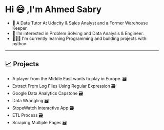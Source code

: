 <h1>Hi 😄 ,I'm Ahmed Sabry</h1>

- 🦸  A Data Tutor At Udacity & Sales Analyst and a Former Warehouse Keeper.
- 🧠 I’m interested in Problem Solving and Data Analysis & Engineer.
- 👨🏻‍💻 I'm currently learning Programming and building projects with python.

-----

## 📈 Projects
- A player from the Middle East wants to play in Europe. [🗃](https://github.com/SABRIOUS/soccer)  
- Extract From Log Files Using Regular Expression [🗃](https://github.com/SABRIOUS/Extract_Data_With_Regular_Expression) 
- Google Data Analytics Capstone [🗃](https://github.com/SABRIOUS/Google_Data_Analysis_Capstone) 
- Data Wrangling [🗃](https://github.com/SABRIOUS/Wrangling_Data_Udacity)
- StopeWatch Interactive App [🗃](https://github.com/SABRIOUS/Mastering_Python/blob/master/52.py)
- ETL Process [🗃](https://github.com/SABRIOUS/Mastering_Python/blob/master/ExtractTransformLoad_V2.ipynb)
- Scraping Multiple Pages [🗃](https://github.com/SABRIOUS/Mastering_Python/blob/master/start_1.ipynb)


<!---
SABRIOUS/SABRIOUS is a ✨ special ✨ repository because its `README.md` (this file) appears on your GitHub profile.
You can click the Preview link to take a look at your changes.
--->
